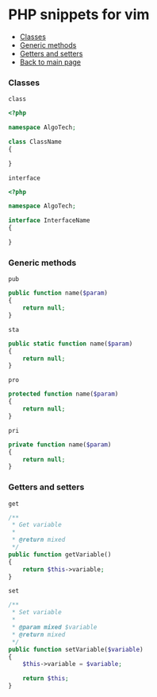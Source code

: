 # PHP snippets for vim #

- [Classes](#classes)
- [Generic methods](#generic-methods)
- [Getters and setters](#getters-and-setters)
- [Back to main page](../README.md)

### Classes ###

`class`

```php
<?php

namespace AlgoTech;

class ClassName
{

}
```

`interface`

```php
<?php

namespace AlgoTech;

interface InterfaceName
{

}
```

### Generic methods ###

`pub`

```php
public function name($param)
{
    return null;
}
```

`sta`

```php
public static function name($param)
{
    return null;
}
```

`pro`

```php
protected function name($param)
{
    return null;
}
```

`pri`

```php
private function name($param)
{
    return null;
}
```

### Getters and setters ###

`get`

```php
/**
 * Get variable
 *
 * @return mixed
 */
public function getVariable()
{
    return $this->variable;
}

```

`set`

```php
/**
 * Set variable
 *
 * @param mixed $variable
 * @return mixed
 */
public function setVariable($variable)
{
    $this->variable = $variable;

    return $this;
}
```
